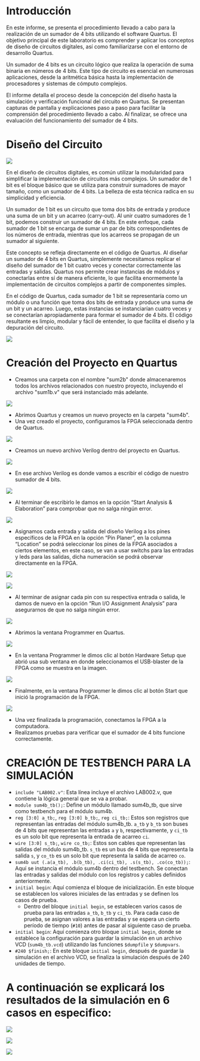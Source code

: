 # Introducción

En este informe, se presenta el procedimiento llevado a cabo para la realización de un sumador de 4 bits utilizando el software Quartus. El objetivo principal de este laboratorio es comprender y aplicar los conceptos de diseño de circuitos digitales, así como familiarizarse con el entorno de desarrollo Quartus.

Un sumador de 4 bits es un circuito lógico que realiza la operación de suma binaria en números de 4 bits. Este tipo de circuito es esencial en numerosas aplicaciones, desde la aritmética básica hasta la implementación de procesadores y sistemas de cómputo complejos.

El informe detalla el proceso desde la concepción del diseño hasta la simulación y verificación funcional del circuito en Quartus. Se presentan capturas de pantalla y explicaciones paso a paso para facilitar la comprensión del procedimiento llevado a cabo. Al finalizar, se ofrece una evaluación del funcionamiento del sumador de 4 bits.

# Diseño del Circuito

![](/LAB002/Imagenes_Lab002/1.png)

En el diseño de circuitos digitales, es común utilizar la modularidad para simplificar la implementación de circuitos más complejos. Un sumador de 1 bit es el bloque básico que se utiliza para construir sumadores de mayor tamaño, como un sumador de 4 bits. La belleza de esta técnica radica en su simplicidad y eficiencia.

Un sumador de 1 bit es un circuito que toma dos bits de entrada y produce una suma de un bit y un acarreo (carry-out). Al unir cuatro sumadores de 1 bit, podemos construir un sumador de 4 bits. En este enfoque, cada sumador de 1 bit se encarga de sumar un par de bits correspondientes de los números de entrada, mientras que los acarreos se propagan de un sumador al siguiente.

Este concepto se refleja directamente en el código de Quartus. Al diseñar un sumador de 4 bits en Quartus, simplemente necesitamos replicar el diseño del sumador de 1 bit cuatro veces y conectar correctamente las entradas y salidas. Quartus nos permite crear instancias de módulos y conectarlas entre sí de manera eficiente, lo que facilita enormemente la implementación de circuitos complejos a partir de componentes simples.

En el código de Quartus, cada sumador de 1 bit se representaría como un módulo o una función que toma dos bits de entrada y produce una suma de un bit y un acarreo. Luego, estas instancias se instanciarían cuatro veces y se conectarían apropiadamente para formar el sumador de 4 bits. El código resultante es limpio, modular y fácil de entender, lo que facilita el diseño y la depuración del circuito.


![](/LAB002/Imagenes_Lab002/2.png)


# Creación del Proyecto en Quartus

- Creamos una carpeta con el nombre "sum2b" donde almacenaremos todos los archivos relacionados con nuestro proyecto, incluyendo el archivo "sum1b.v" que será instanciado más adelante.


![](/LAB002/Imagenes_Lab002/3.jpg)


- Abrimos Quartus y creamos un nuevo proyecto en la carpeta "sum4b".
- Una vez creado el proyecto, configuramos la FPGA seleccionada dentro de Quartus.

![](/LAB002/Imagenes_Lab002/4.jpg)

- Creamos un nuevo archivo Verilog dentro del proyecto en Quartus.

![](/LAB002/Imagenes_Lab002/5.jpg)



- En ese archivo Verilog es donde vamos a escribir el código de nuestro sumador de 4 bits.

![](/LAB002/Imagenes_Lab002/6.jpg)

- Al terminar de escribirlo le damos en la opción “Start Analysis & Elaboration” para comprobar que no salga ningún error.

![](/LAB002/Imagenes_Lab002/7.jpg)

- Asignamos cada entrada y salida del diseño Verilog a los pines específicos de la FPGA en la opción “Pin Planer”, en la columna “Location” se podrá seleccionar los pines de la FPGA asociados a ciertos elementos, en este caso, se van a usar switchs para las entradas y leds para las salidas, dicha numeración se podrá observar directamente en la FPGA.

![](/LAB002/Imagenes_Lab002/8.jpg)

![](/LAB002/Imagenes_Lab002/9.jpg)

- Al terminar de asignar cada pin con su respectiva entrada o salida, le damos de nuevo en la opción “Run I/O Assignment Analysis” para asegurarnos de que no salga ningún error.

![](/LAB002/Imagenes_Lab002/10.jpg)

- Abrimos la ventana Programmer en Quartus.

![](/LAB002/Imagenes_Lab002/11.jpg)

- En la ventana Programmer le dimos clic al botón Hardware Setup que abrió usa sub ventana en donde seleccionamos el USB-blaster de la FPGA como se muestra en la imagen.

![](/LAB002/Imagenes_Lab002/12.png)

- Finalmente, en la ventana Programmer le dimos clic al botón Start que inició la programación de la FPGA.

![](/LAB002/Imagenes_Lab002/13.jpg)

- Una vez finalizada la programación, conectamos la FPGA a la computadora.
- Realizamos pruebas para verificar que el sumador de 4 bits funcione correctamente.

# CREACIÓN DE TESTBENCH PARA LA SIMULACIÓN



- `include "LAB002.v"`: Esta línea incluye el archivo LAB002.v, que contiene la lógica general que se va a probar.
- `module sum4b_tb();`: Define un módulo llamado sum4b_tb, que sirve como testbench para el módulo sum4b.
- `reg [3:0] a_tb;`, `reg [3:0] b_tb;`, `reg ci_tb;`: Estos son registros que representan las entradas del módulo sum4b_tb. `a_tb` y `b_tb` son buses de 4 bits que representan las entradas `a` y `b`, respectivamente, y `ci_tb` es un solo bit que representa la entrada de acarreo `ci`.
- `wire [3:0] s_tb;`, `wire co_tb;`: Estos son cables que representan las salidas del módulo sum4b_tb. `s_tb` es un bus de 4 bits que representa la salida `s`, y `co_tb` es un solo bit que representa la salida de acarreo `co`.
- `sum4b uut (.a(a_tb), .b(b_tb), .ci(ci_tb), .s(s_tb), .co(co_tb));`: Aquí se instancia el módulo sum4b dentro del testbench. Se conectan las entradas y salidas del módulo con los registros y cables definidos anteriormente.
- `initial begin`: Aquí comienza el bloque de inicialización. En este bloque se establecen los valores iniciales de las entradas y se definen los casos de prueba.
  - Dentro del bloque `initial begin`, se establecen varios casos de prueba para las entradas `a_tb`, `b_tb` y `ci_tb`. Para cada caso de prueba, se asignan valores a las entradas y se espera un cierto período de tiempo (`#10`) antes de pasar al siguiente caso de prueba.
- `initial begin`: Aquí comienza otro bloque `initial begin`, donde se establece la configuración para guardar la simulación en un archivo VCD (`sum4b_tb.vcd`) utilizando las funciones `$dumpfile` y `$dumpvars`.
- `#240 $finish;`: En este bloque `initial begin`, después de guardar la simulación en el archivo VCD, se finaliza la simulación después de 240 unidades de tiempo.

# A continuación se explicará los resultados de la simulación en 6 casos en especifico:

![](/LAB002/Imagenes_Lab002/simulacion.png)

![](/LAB002/Imagenes_Lab002/sumador1.png)

![](/LAB002/Imagenes_Lab002/sumador2.png)




